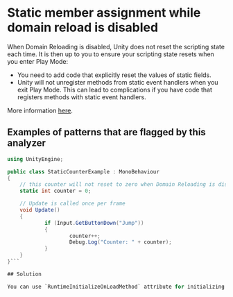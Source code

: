 # Static member assignment while domain reload is disabled

When Domain Reloading is disabled, Unity does not reset the scripting state each time. It is then up to you to ensure your scripting state resets when you enter Play Mode:
- You need to add code that explicitly reset the values of static fields.
- Unity will not unregister methods from static event handlers when you exit Play Mode. This can lead to complications if you have code that registers methods with static event handlers.

More information [here](https://docs.unity3d.com/Manual/DomainReloading.html).

## Examples of patterns that are flagged by this analyzer

```csharp
using UnityEngine;

public class StaticCounterExample : MonoBehaviour
{
    // this counter will not reset to zero when Domain Reloading is disabled
    static int counter = 0; 

    // Update is called once per frame
    void Update()
    {
            if (Input.GetButtonDown("Jump"))
            {
                    counter++;
                    Debug.Log("Counter: " + counter);
            }
    }
}```

## Solution

You can use `RuntimeInitializeOnLoadMethod` attribute for initializing state. Unity provides a guidance [here](https://docs.unity3d.com/Manual/DomainReloading.html).
